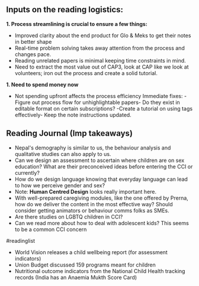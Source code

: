 ## Inputs on the reading logistics: 

**1. Process streamlining is crucial to ensure a few things:**
- Improved clarity about the end product for Glo & Meks to get their notes in better shape
- Real-time problem solving takes away attention from the process and changes pace.
- Reading unrelated papers is minimal keeping time constraints in mind. 
- Need to extract the most value out of CAP3, look at CAP like we look at volunteers; iron out the process and create a solid tutorial. 

**1. Need to spend money **now**** 
- Not spending upfront affects the process efficiency
Immediate fixes: 
-Figure out process flow for unhighlightable papers- Do they exist in editable format on certain subscriptions? 
-Create a tutorial on using tags effectively- Keep the note instructions updated. 

## Reading Journal (Imp takeaways) 
- Nepal's demography is similar to us, the behaviour analysis and qualitative studies can also apply to us. 
- Can we design an assessment to ascertain where children are on sex education? What are their preconceived ideas before entering the CCI or currently? 
- How do we design language knowing that everyday language can lead to how we perceive gender and sex? 
- Note: **Human Centred Design** looks really important here. 
- With well-prepared caregiving modules, like the one offered by Prerna, how do we deliver the content in the most effective way? Should consider getting animators or behaviour comms folks as SMEs.
- Are there studies on LGBTQ children in CCI? 
- Can we read more about how to deal with adolescent kids? This seems to be a common CCI concern 

#readinglist 
- World Vision releases a child wellbeing report (for assessment indicators)
- Union Budget discussed 159 programs meant for children 
- Nutritional outcome indicators from the National Child Health tracking records (India has an Anaemia Mukth Score Card) 
